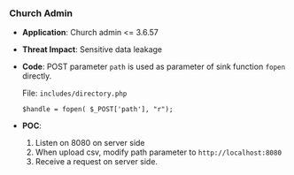 ### Church Admin

- **Application**: Church admin <= 3.6.57

- **Threat Impact**: Sensitive data leakage

- **Code**: POST parameter `path` is used as parameter of sink function `fopen` directly.

  File: `includes/directory.php`

  ```
  $handle = fopen( $_POST['path'], "r");
  ```

- **POC**:
  1. Listen on 8080 on server side
  1. When upload csv, modify path parameter to `http://localhost:8080`
  1. Receive a request on server side. 

